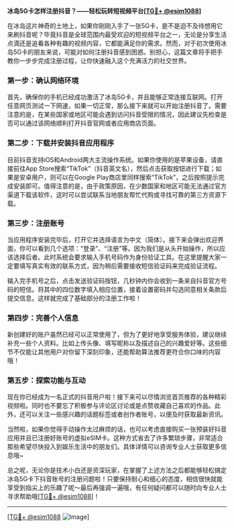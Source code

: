 **冰岛5G卡怎样注册抖音？——轻松玩转短视频平台[[TG💪+ @esim1088](https://t.me/s/esim1088)]**

在冰岛这片神奇的土地上，如果你刚刚入手了一张5G卡，是不是迫不及待想用它来刷抖音呢？毕竟抖音是全球范围内最受欢迎的短视频平台之一，无论是分享生活点滴还是追看各种有趣的视频内容，它都能满足你的需求。然而，对于初次使用冰岛5G卡的朋友来说，可能对如何注册抖音感到困惑。别担心，这篇文章将手把手教你一步步完成注册过程，让你快速融入这个充满活力的社交世界。

### 第一步：确认网络环境

首先，确保你的手机已经成功激活了冰岛5G卡，并且能够正常连接互联网。打开任意网页测试一下网速，如果一切正常，那么接下来就可以开始注册抖音了。需要注意的是，在某些国家或地区可能会遇到访问抖音受限的情况，因此建议先检查是否可以通过该网络顺利打开抖音官网或者应用商店页面。

### 第二步：下载并安装抖音应用程序

目前抖音支持iOS和Android两大主流操作系统。如果你使用的是苹果设备，请直接前往App Store搜索“TikTok”（抖音英文名），然后点击获取按钮进行下载；如果是安卓用户，则可以在Google Play商店里同样搜索“TikTok”，之后按照提示完成安装即可。值得注意的是，由于政策原因，在少数国家和地区可能无法通过官方渠道下载该软件，这时可以尝试联系当地朋友帮忙代购或寻找可靠的第三方资源下载。

### 第三步：注册账号

当应用程序安装完毕后，打开它并选择语言为中文（简体）。接下来会弹出欢迎界面，你可以看到几个选项：“登录”、“注册”等。因为我们是从头开始操作，所以应该选择后者。此时系统会要求输入手机号码作为身份验证工具。在这里提醒大家一定要填写真实有效的联系方式，因为稍后需要接收短信验证码来完成验证流程。

输入完手机号之后，点击发送验证码按钮，几秒钟内你会收到一条来自抖音官方号码的短信。将其中的四位数字填入相应位置，接着设置密码并勾选同意相关条款后提交信息。这样就完成了基础部分的注册工作啦！

### 第四步：完善个人信息

新创建好的账户虽然已经可以正常使用了，但为了更好地享受服务体验，建议继续补充一些个人资料。比如上传头像、填写昵称以及描述自己的兴趣爱好等。这些细节不仅能让其他用户对你留下深刻印象，还能帮助算法推荐更符合你口味的内容哦！

### 第五步：探索功能与互动

现在你已经成为一名正式的抖音用户啦！接下来可以尽情浏览首页推荐的各种精彩视频啦。同时也不要忘了积极参与评论区讨论或是点赞收藏自己喜欢的作品。此外，还可以关注一些感兴趣的话题标签或者创作者账号，以便及时获取最新资讯。

当然啦，如果你觉得手动操作太过麻烦的话，也可以考虑直接购买一张预装好抖音应用并且已注册好账号的虚拟eSIM卡。这种方式省去了许多繁琐步骤，非常适合那些希望尽快投入到娱乐生活中的朋友们。具体详情可以咨询专业人士获取更多信息哦~

总之呢，无论你是技术小白还是资深玩家，在掌握了上述方法之后都能够轻松搞定冰岛5G卡下抖音账号的注册问题啦！只要保持耐心和细心的态度，相信很快就能享受到指尖上的乐趣了呢～最后再强调一遍哦，有任何疑问都可以随时向专业人士寻求帮助哦[[TG💪+ @esim1088](https://t.me/s/esim1088)]！

---

[[TG💪+ @esim1088](https://t.me/s/esim1088) ![Image](https://i.postimg.cc/4NQfJmqS/Snipaste-2025-05-13-00-14-12.png)]